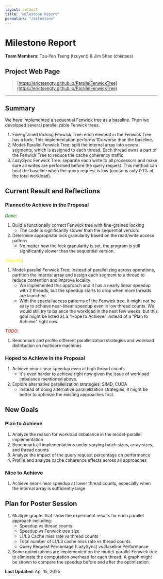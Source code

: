 ```yaml
---
layout: default
title: "Milestone Report"
permalink: "/milestone"
---
```


# Milestone Report

**Team Members**: Tzu-Yen Tseng (tzuyent) & Jim Shao (chiatses)

## Project Web Page
> [https://erictsengty.github.io/ParallelFenwickTree](https://erictsengty.github.io/ParallelFenwickTree)

---

## Summary
We have implemented a sequential Fenwick tree as a baseline. Then we developed several parallelizable Fenwick trees.
1. Fine-grained locking Fenwick Tree: each element in the Fenwick Tree has a lock. This implementation performs 10x worse than the baseline.
2. Model-Parallel Fenwick Tree: split the internal array into several segments, which is assigned to each thread. Each thread owns a part of the Fenwick Tree to reduce the cache coherency traffic.
3. *LazySync* Fenwick Tree: separate each write to all processors and make sure all writes are performed before the query request. This method can beat the baseline when the query request is low (contains only 0.1% of the total workload).

## Current Result and Reflections
### Planned to Achieve in the Proposal
<span style="color:green">*Done*</span>:
1. Build a functionally correct Fenwick tree with fine-grained locking
    - The code is significantly slower than the sequential version.
2. Determine appropriate lock granularity based on the read/write access pattern
    - No matter how the lock granularity is set, the program is still significantly slower than the sequential version.

<span style="color:yellow">*Ongoing*</span>:
1. Model-parallel Fenwick Tree: instead of parallelizing across operations, partition the internal array and assign each segment to a thread to reduce contention and improve locality
    - We implemented this approach and it has a nearly linear speedup with 2 threads, but the speedup starts to drop when more threads are launched.
    - With the special access patterns of the Fenwick tree, it might not be easy to achieve near-linear speedup even in low thread counts. We would still try to balance the workload in the next few weeks, but this goal might be listed as a "Hope to Achieve" instead of a "Plan to Achieve" right now. 

<span style="color:red">*TODO*</span>:

1. Benchmark and profile different parallelization strategies and workload distribution on multicore machines

### Hoped to Achieve in the Proposal
1. Achieve near-linear speedup even at high thread counts
    - It's even harder to achieve right now given the issue of workload imbalance mentioned above.
2. Explore alternative parallelization strategies: SIMD, CUDA
    - Instead of doing alternative parallelization strategies, it might be better to optimize the existing approaches first.

## New Goals
### Plan to Achieve
1. Analyze the reason for workload imbalance in the model-parallel implementation
2. Benchmark all implementations under varying batch sizes, array sizes, and thread counts
3. Analyze the impact of the query request percentage on performance
4. Profile and analyze cache coherence effects across all approaches

### Nice to Achieve
1. Achieve near-linear speedup at lower thread counts, especially when the internal array is sufficiently large

## Plan for Poster Session
1. Multiple graphs that show the experiment results for each parallel approach including:
    - Speedup vs thread counts
    - Speedup vs Fenwick tree size
    - L1/L3 Cache miss rate vs thread counts
    - Total number of L1/L3 cache miss rate vs thread counts
    - Query Request Percentage (LazySync) vs Baseline Performance
2. Some optimizations are implemented on the model-parallel Fenwick tree to eliminate the computation overhead for each thread. A graph might be shown to compare the speedup before and after the optimization.

**Last Updated**: Apr 15, 2025
